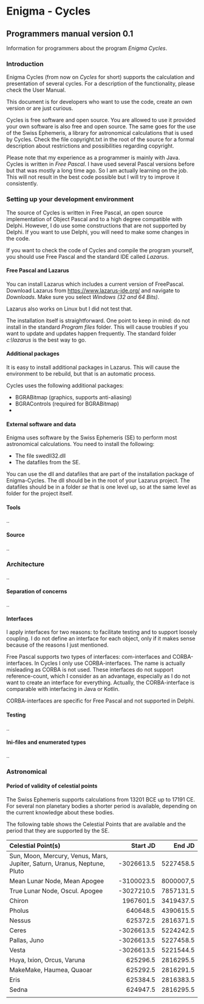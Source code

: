 # Enigma - Cycles

## Programmers manual version 0.1

Information for programmers about the program *Enigma Cycles*.

### Introduction

Enigma Cycles (from now on *Cycles* for short) supports the calculation and presentation of several cycles. For a description of the functionality, please check the User Manual.

This document is for developers who want to use the code, create an own version or are just curious.

Cycles is free software and open source. You are allowed to use it provided your own software is also free and open source. The same goes for the use of the Swiss Ephemeris, a library for astronomical calculations that is used by Cycles. Check the file copyright.txt in the root of the source for a formal description about restrictions and possibilities regarding copyright.

Please note that my experience as a programmer is mainly with Java. Cycles is written in *Free Pascal*. I have used several Pascal versions before but that was mostly a long time ago. So I am actually learning on the job. This will not result in the best code possible but I will try to improve it consistently.

### Setting up your development environment

The source of Cycles is written in Free Pascal, an open source implementation of Object Pascal and to a high degree compatible with Delphi. However, I do use some constructions that are not supported by Delphi. If you want to use Delphi, you will need to make some changes in the code. 

If you want to check the code of Cycles and compile the program yourself, you should use Free Pascal and the standard IDE called *Lazarus*.

#### Free Pascal and Lazarus

You can install Lazarus which includes a current version of FreePascal. Download Lazarus from https://www.lazarus-ide.org/  and navigate to *Downloads*. Make sure you select *Windows (32 and 64 Bits)*. 

Lazarus also works on Linux but I did not test that.

The installation itself is straightforward. One point to keep in mind: do not install in the standard *Program files* folder. This will cause troubles if you want to update and updates happen frequently.  The standard folder *c:\lazarus* is the best way to go.

#### Additional packages

It is easy to install additional packages in Lazarus. This will cause the environment to be rebuild, but that is an automatic process.

Cycles uses the following additional packages:

- BGRABitmap (graphics, supports anti-aliasing)
- BGRAControls (required for BGRABitmap)
- 

#### External software and data

Enigma uses software by the Swiss Ephemeris (SE) to perform most astronomical calculations. You need to install the following:

- The file swedll32.dll
- The datafiles from the SE.

You can use the dll and datafiles that are part of the installation package of Enigma-Cycles. The dll should be in the root of your Lazarus project. The datafiles should be in a folder *se* that is one level up, so at the same level as folder for the project itself.





#### Tools

..

#### Source

..

### Architecture

..

#### Separation of concerns

..

#### Interfaces

I apply interfaces for two reasons: to facilitate testing and to support loosely coupling. I do not define an interface for each object, only if it makes sense because of the reasons I just mentioned.

Free Pascal supports two types of interfaces: com-interfaces and CORBA-interfaces. In Cycles I only use CORBA-interfaces. The name is actually misleading as CORBA is not used. These interfaces do not support reference-count, which I consider as an advantage, especially as I do not want to create an interface for everything. Actually, the CORBA-interface is comparable with interfacing in Java or Kotlin. 

CORBA-interfaces are specific for Free Pascal and not supported in Delphi.

#### Testing

..



#### Ini-files and enumerated types

..



### Astronomical



#### Period of validity of celestial points

The Swiss Ephemeris supports calculations from 13201 BCE up to 17191 CE.  For several non planetary bodies a shorter period is available, depending on the current knowledge about these bodies.

The following table shows the Celestial Points that are available and the period that they are supported by the SE.

| Celestial Point(s)                                           |   Start JD |    End JD |
| :----------------------------------------------------------- | ---------: | --------: |
| Sun, Moon, Mercury, Venus, Mars, Jupiter, Saturn, Uranus, Neptune, Pluto | -3026613.5 | 5227458.5 |
| Mean Lunar Node, Mean Apogee                                 | -3100023.5 | 8000007,5 |
| True Lunar Node, Oscul. Apogee                               | -3027210.5 | 7857131.5 |
| Chiron                                                       |  1967601.5 | 3419437.5 |
| Pholus                                                       |   640648.5 | 4390615.5 |
| Nessus                                                       |   625372.5 | 2816371.5 |
| Ceres                                                        | -3026613.5 | 5224242.5 |
| Pallas, Juno                                                 | -3026613.5 | 5227458.5 |
| Vesta                                                        | -3026613.5 | 5221544.5 |
| Huya, Ixion, Orcus, Varuna                                   |   625296.5 | 2816295.5 |
| MakeMake, Haumea, Quaoar                                     |   625292.5 | 2816291.5 |
| Eris                                                         |   625384.5 | 2816383.5 |
| Sedna                                                        |   624947.5 | 2816295.5 |
|                                                              |            |           |





